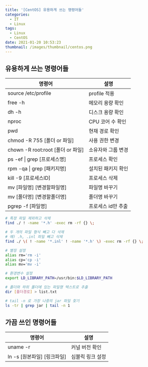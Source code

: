```yaml
---
title: '[CentOS] 유용하게 쓰는 명령어들'
categories:
  - IT
  - Linux
tags:
  - Linux
  - CentOS
date: 2021-01-20 10:53:23
thumbnail: /images/thumbnail/centos.png
---
```


## 유용하게 쓰는 명령어들

| 명령어                            | 설명               |
| --------------------------------- | ------------------ |
| source /etc/profile               | profile 적용       |
| free -h                           | 메모리 용량 확인   |
| dh -h                             | 디스크 용량 확인   |
| nproc                             | CPU 코어 수 확인   |
| pwd                               | 현재 경로 확인     |
| chmod -R 755 [폴더 or 파일]       | 사용 권한 변경     |
| chown -R root:root [폴더 or 파일] | 소유자와 그룹 변경 |
| ps -ef &#124; grep [프로세스명]   | 프로세스 확인      |
| rpm -qa &#124; grep [패키지명]    | 설치된 패키지 확인 |
| kill -9 [프로세스ID]              | 프로세스 삭제      |
| mv [파일명] [변경할파일명]        | 파일명 바꾸기      |
| mv [폴더명] [변경할폴더명]        | 폴더명 바꾸기      |
| pgrep -f [파일명]                 | 프로세스 id만 추출 |

```bash
# 특정 파일 제외하고 삭제
find ./ ! -name '*.h' -exec rm -rf {} \;

# 두 개의 파일 형식 빼고 다 삭제
# 예) .h, .inl 파일 빼고 삭제
find ./ \( ! -name '*.inl' ! -name '*.h' \) -exec rm -rf {} \;

# 별칭 설정
alias rm='rm -i'
alias cp='cp -i'
alias mv='mv -i'

# 환경변수 설정
export LD_LIBRARY_PATH=/usr/bin:$LD_LIBRARY_PATH

# 폴더와 하위 폴더에 있는 파일명 텍스트로 추출
dir [폴더경로] > list.txt
```

```bash
# tail -n 로 가장 나중의 jar 파일 찾기
ls -tr | grep jar | tail -n 1
```

## 가끔 쓰인 명령어들

| 명령어                      | 설명             |
| --------------------------- | ---------------- |
| uname -r                    | 커널 버전 확인   |
| ln -s [원본파일] [링크파일] | 심볼릭 링크 설정 |
